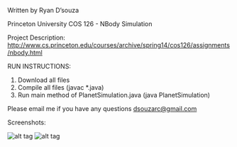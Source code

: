 Written by Ryan D’souza

Princeton University COS 126 - NBody Simulation

Project Description: 
http://www.cs.princeton.edu/courses/archive/spring14/cos126/assignments/nbody.html

RUN INSTRUCTIONS: 

1. Download all files
2. Compile all files (javac *.java)
3. Run main method of PlanetSimulation.java (java PlanetSimulation)

Please email me if you have any questions
dsouzarc@gmail.com

Screenshots:


![alt tag](https://github.com/dsouzarc/algorithmsdata/blob/master/NBody/Screenshot2.png)
![alt tag](https://github.com/dsouzarc/algorithmsdata/blob/master/NBody/Screenshot_1.png)

